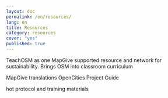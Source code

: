```yaml
---
layout: doc
permalink: /en/resources/
lang: en
title: Resources
category: resources
cover: "yes"
published: true
---
```



TeachOSM as one MapGive supported resource and network for sustainability. Brings OSM into classroom curriculum

MapGive translations
OpenCities Project Guide

 hot protocol and training materials

